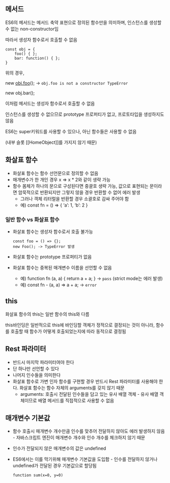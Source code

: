 ## 메서드

ES6의 메서드는 메서드 축약 표현으로 정의된 함수만을 의미하며, 인스턴스를 생성할 수 없는 non-constructor임

따라서 생성자 함수로서 호출할 수 없음

```tsx
const obj = {
	foo() { };
	bar: function() { };
}
```

위의 경우,

new [obj.foo](http://obj.foo)(); → `obj.foo is not a constructor TypeError`

new obj.bar();

이처럼 메서드는 생성자 함수로서 호출할 수 없음

인스턴스를 생성할 수 없으므로 prototype 프로퍼티가 없고, 프로토타입을 생성하지도 않음

ES6는 super키워드를 사용할 수 있으나, 아닌 함수들은 사용할 수 없음

(내부 슬롯 [[HomeObject]]를 가지지 않기 때문)

## 화살표 함수

- 화살표 함수는 함수 선언문으로 정의할 수 없음
- 매개변수가 한 개인 경우 x ⇒ x * 2와 같이 생략 가능
- 함수 몸체가 하나의 문으로 구성된다면 중괄호 생략 가능, 값으로 표현되는 문이라면 암묵적으로 반환되지만 그렇지 않을 경우 반환할 수 없어 에러 발생
    - 그러나 객체 리터럴을 반환할 경우 소괄호로 감싸 주어야 함
    - 예) const fn = () ⇒ { ‘a’: 1, ‘b’: 2 }

### 일반 함수 vs 화살표 함수

- 화살표 함수는 생성자 함수로서 호출 불가능
    
    ```tsx
    const foo = () => {};
    new Foo(); -> TypeError 발생
    ```
    
- 화살표 함수는 prototype 프로퍼티가 없음
- 화살표 함수는 중복된 매개변수 이름을 선언할 수 없음
    - 예) function fn (a, a) { return a + a; } → `pass` (strict mode는 에러 발생)
    - 예) const fn - (a, a) ⇒ a + a; → `error`
    

## this

화살표 함수의 this는 일반 함수의 this와 다름

this바인딩은 일반적으로 this에 바인딩할 객체가 정적으로 결정되는 것이 아니라, 함수를 호출할 때 함수가 어떻게 호출되었는지에 따라 동적으로 결정됨

## Rest 파라미터

- 반드시 마지막 파라미터여야 한다
- 단 하나만 선언할 수 있다
- 나머지 인수들을 의미한다
- 화살표 함수로 가변 인자 함수를 구현할 경우 반드시 Rest 파라미터를 사용해야 한다. 화살표 함수는 함수 자체의 arguments를 갖지 않기 때문
    - arguments: 호출시 전달된 인수들을 담고 있는 유사 배열 객체 - 유사 배열 객체이므로 배열 메서드를 직접적으로 사용할 수 없음

## 매개변수 기본값

- 함수 호출시 매개변수 개수만큼 인수를 맞추어 전달하지 않아도 에러 발생하지 않음 - 자바스크립트 엔진이 매개변수 개수와 인수 개수를 체크하지 않기 때문
- 인수가 전달되지 않은 매개변수의 값은 undefined
- ES6에서는 이를 막기위해 매개변수 기본값을 도입함 - 인수를 전달하지 않거나 undefined가 전달된 경우 기본값으로 할당됨
    
    ```tsx
    function sum(x=0, y=0)
    ```
